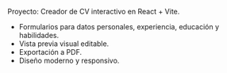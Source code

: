 <!-- Use this file to provide workspace-specific custom instructions to Copilot. For more details, visit https://code.visualstudio.com/docs/copilot/copilot-customization#_use-a-githubcopilotinstructionsmd-file -->

Proyecto: Creador de CV interactivo en React + Vite.
- Formularios para datos personales, experiencia, educación y habilidades.
- Vista previa visual editable.
- Exportación a PDF.
- Diseño moderno y responsivo.
